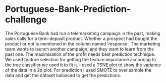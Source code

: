 # Portuguese-Bank-Prediction-challenge
The Portuguese Bank had run a telemarketing campaign in the past, making sales calls for a term-deposit product. Whether a prospect had bought the product or not is mentioned in the column named 'response'.  The marketing team wants to launch another campaign, and they want to learn from the past one. The maximisation of the profit needs best prediction technique. We used feature selection for getting the feature importance according to the tree classifier we used it to fit it. I used a TSNE plot to show the variance of the data in a 2d plot. For prediction i used SMOTE to over sample the data and get the dataset balanced to get the predictions.
